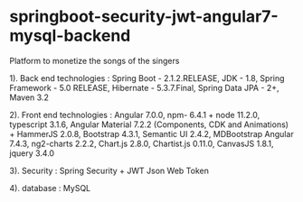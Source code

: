 # springboot-security-jwt-angular7-mysql-backend

Platform to monetize the songs of the singers

1). Back end technologies : 
Spring Boot - 2.1.2.RELEASE, 
JDK - 1.8,
Spring Framework - 5.0 RELEASE,
Hibernate - 5.3.7.Final, 
Spring Data JPA - 2+,
Maven 3.2

2). Front end technologies : 
Angular 7.0.0,
npm- 6.4.1 + node 11.2.0,
typescript 3.1.6,
Angular Material 7.2.2 (Components, CDK and Animations) + HammerJS 2.0.8,
Bootstrap 4.3.1,
Semantic UI 2.4.2,
MDBootstrap Angular 7.4.3,
ng2-charts 2.2.2, 
Chart.js 2.8.0,
Chartist.js 0.11.0,
CanvasJS 1.8.1,
jquery 3.4.0

3). Security : 
Spring Security + JWT Json Web Token

4). database : 
MySQL
